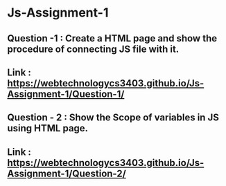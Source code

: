 # Js-Assignment-1
## Question -1 : Create a HTML page and show the procedure of connecting JS file with it.
## Link : https://webtechnologycs3403.github.io/Js-Assignment-1/Question-1/
## Question - 2 : Show the Scope of variables in JS using HTML page.
## Link : https://webtechnologycs3403.github.io/Js-Assignment-1/Question-2/
